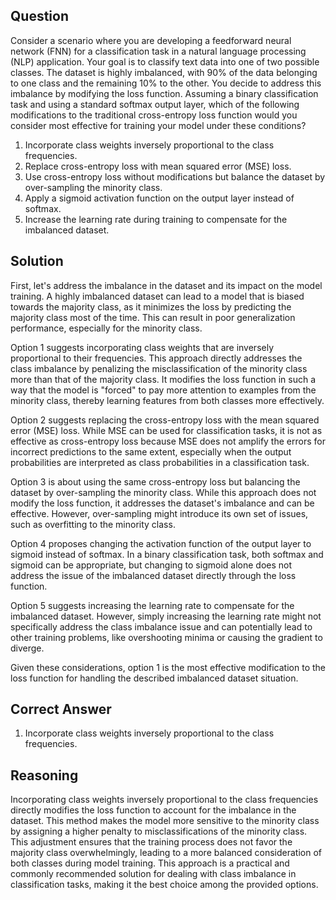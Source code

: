 ## Question
Consider a scenario where you are developing a feedforward neural network (FNN) for a classification task in a natural language processing (NLP) application. Your goal is to classify text data into one of two possible classes. The dataset is highly imbalanced, with 90% of the data belonging to one class and the remaining 10% to the other. You decide to address this imbalance by modifying the loss function. Assuming a binary classification task and using a standard softmax output layer, which of the following modifications to the traditional cross-entropy loss function would you consider most effective for training your model under these conditions?

1. Incorporate class weights inversely proportional to the class frequencies.
2. Replace cross-entropy loss with mean squared error (MSE) loss.
3. Use cross-entropy loss without modifications but balance the dataset by over-sampling the minority class.
4. Apply a sigmoid activation function on the output layer instead of softmax.
5. Increase the learning rate during training to compensate for the imbalanced dataset.

## Solution

First, let's address the imbalance in the dataset and its impact on the model training. A highly imbalanced dataset can lead to a model that is biased towards the majority class, as it minimizes the loss by predicting the majority class most of the time. This can result in poor generalization performance, especially for the minority class.

Option 1 suggests incorporating class weights that are inversely proportional to their frequencies. This approach directly addresses the class imbalance by penalizing the misclassification of the minority class more than that of the majority class. It modifies the loss function in such a way that the model is "forced" to pay more attention to examples from the minority class, thereby learning features from both classes more effectively.

Option 2 suggests replacing the cross-entropy loss with the mean squared error (MSE) loss. While MSE can be used for classification tasks, it is not as effective as cross-entropy loss because MSE does not amplify the errors for incorrect predictions to the same extent, especially when the output probabilities are interpreted as class probabilities in a classification task.

Option 3 is about using the same cross-entropy loss but balancing the dataset by over-sampling the minority class. While this approach does not modify the loss function, it addresses the dataset's imbalance and can be effective. However, over-sampling might introduce its own set of issues, such as overfitting to the minority class.

Option 4 proposes changing the activation function of the output layer to sigmoid instead of softmax. In a binary classification task, both softmax and sigmoid can be appropriate, but changing to sigmoid alone does not address the issue of the imbalanced dataset directly through the loss function.

Option 5 suggests increasing the learning rate to compensate for the imbalanced dataset. However, simply increasing the learning rate might not specifically address the class imbalance issue and can potentially lead to other training problems, like overshooting minima or causing the gradient to diverge.

Given these considerations, option 1 is the most effective modification to the loss function for handling the described imbalanced dataset situation.

## Correct Answer

1. Incorporate class weights inversely proportional to the class frequencies.

## Reasoning

Incorporating class weights inversely proportional to the class frequencies directly modifies the loss function to account for the imbalance in the dataset. This method makes the model more sensitive to the minority class by assigning a higher penalty to misclassifications of the minority class. This adjustment ensures that the training process does not favor the majority class overwhelmingly, leading to a more balanced consideration of both classes during model training. This approach is a practical and commonly recommended solution for dealing with class imbalance in classification tasks, making it the best choice among the provided options.
